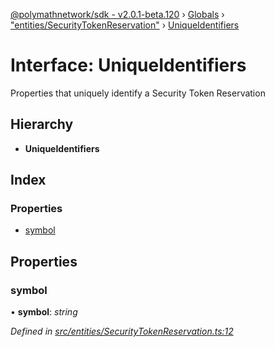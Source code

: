 [@polymathnetwork/sdk - v2.0.1-beta.120](../README.md) › [Globals](../globals.md) › ["entities/SecurityTokenReservation"](../modules/_entities_securitytokenreservation_.md) › [UniqueIdentifiers](_entities_securitytokenreservation_.uniqueidentifiers.md)

# Interface: UniqueIdentifiers

Properties that uniquely identify a Security Token Reservation

## Hierarchy

- **UniqueIdentifiers**

## Index

### Properties

- [symbol](_entities_securitytokenreservation_.uniqueidentifiers.md#symbol)

## Properties

### symbol

• **symbol**: _string_

_Defined in [src/entities/SecurityTokenReservation.ts:12](https://github.com/PolymathNetwork/polymath-sdk/blob/1da5bc5/src/entities/SecurityTokenReservation.ts#L12)_
